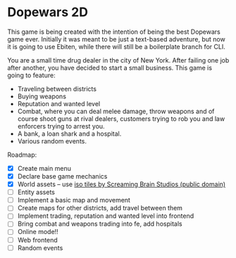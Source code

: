 # Dopewars 2D

This game is being created with the intention of being the best Dopewars game ever. Initially it was meant to be just a text-based adventure,
but now it is going to use Ebiten, while there will still be a boilerplate branch for CLI.

You are a small time drug dealer in the city of New York. After failing one job after another, you have decided to start a small business.
This game is going to feature:
- Traveling between districts
- Buying weapons
- Reputation and wanted level
- Combat, where you can deal melee damage, throw weapons and of course shoot guns at rival dealers, customers trying to rob you and law enforcers trying to arrest you.
- A bank, a loan shark and a hospital.
- Various random events.

Roadmap:
- [x] Create main menu
- [x] Declare base game mechanics
- [x] World assets – use [iso tiles by Screaming Brain Studios (public domain)](https://screamingbrainstudios.itch.io/)
- [ ] Entity assets
- [ ] Implement a basic map and movement
- [ ] Create maps for other districts, add travel between them
- [ ] Implement trading, reputation and wanted level into frontend
- [ ] Bring combat and weapons trading into fe, add hospitals
- [ ] Online mode!!
- [ ] Web frontend
- [ ] Random events

